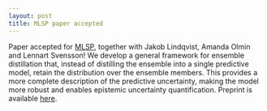 ```yaml
---
layout: post
title: MLSP paper accepted
---
```

Paper accepted for [MLSP](https://ieeemlsp.cc/), together with Jakob Lindqvist, Amanda Olmin and Lennart Svensson! We develop a general framework for ensemble distillation that, instead of distilling the ensemble into a single predictive model, retain the distribution over the ensemble members. This provides a more complete description of the predictive uncertainty, making the model more robust and enables epistemic uncertainty quantification. Preprint is available [here](https://arxiv.org/abs/2002.11531). 